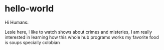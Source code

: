 # hello-world

Hi Humans: 

Lesie here, I like to watch shows about crimes and misteries, I am really interested in learning how this whole hub programs works 
my favorite food is soups specially colobian 

